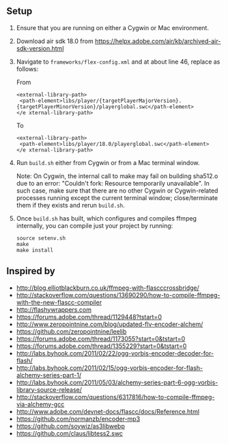 
## Setup

1. Ensure that you are running on either a Cygwin or Mac environment.

2. Download air sdk 18.0 from https://helpx.adobe.com/air/kb/archived-air-sdk-version.html

3. Navigate to `frameworks/flex-config.xml` and at about line 46, replace as follows:

   From
   ```
   <external-library-path>
    <path-element>libs/player/{targetPlayerMajorVersion}.{targetPlayerMinorVersion}/playerglobal.swc</path-element>
   </e xternal-library-path>
   ```
   
   To
   ```
   <external-library-path>
    <path-element>libs/player/18.0/playerglobal.swc</path-element>
   </e xternal-library-path>
   ```

4. Run `build.sh` either from Cygwin or from a Mac terminal window.

   Note: On Cygwin, the internal call to make may fail on building sha512.o due to an error: "Couldn't fork: Resource temporarily unavailable". In such case, make sure that there are no other Cygwin or Cygwin-related processes running except the current terminal window; close/terminate them if they exists and rerun `build.sh`.

5. Once `build.sh` has built, which configures and compiles ffmpeg internally, you can compile just your project by running:

   ```
   source setenv.sh
   make
   make install
   ```

## Inspired by
* http://blog.elliotblackburn.co.uk/ffmpeg-with-flascccrossbridge/
* http://stackoverflow.com/questions/13690290/how-to-compile-ffmpeg-with-the-new-flascc-compiler
* http://flashywrappers.com
* https://forums.adobe.com/thread/1129448?tstart=0
* http://www.zeropointnine.com/blog/updated-flv-encoder-alchem/
* https://github.com/zeropointnine/leelib
* https://forums.adobe.com/thread/1173055?start=0&tstart=0
* https://forums.adobe.com/thread/1355229?start=0&tstart=0
* http://labs.byhook.com/2011/02/22/ogg-vorbis-encoder-decoder-for-flash/
* http://labs.byhook.com/2011/02/15/ogg-vorbis-encoder-for-flash-alchemy-series-part-1/
* http://labs.byhook.com/2011/05/03/alchemy-series-part-6-ogg-vorbis-library-source-release/
* http://stackoverflow.com/questions/6317816/how-to-compile-ffmpeg-via-alchemy-gcc
* http://www.adobe.com/devnet-docs/flascc/docs/Reference.html
* https://github.com/normanzb/encoder-mp3
* https://github.com/soywiz/as3libwebp
* https://github.com/claus/libtess2.swc
